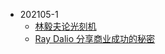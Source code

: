 - 202105-1
    - [林毅夫论光刻机](https://www.bilibili.com/video/BV1M5411g7TW)
    - [Ray Dalio 分享商业成功的秘密](https://www.bilibili.com/video/BV1764y1k7C6)
